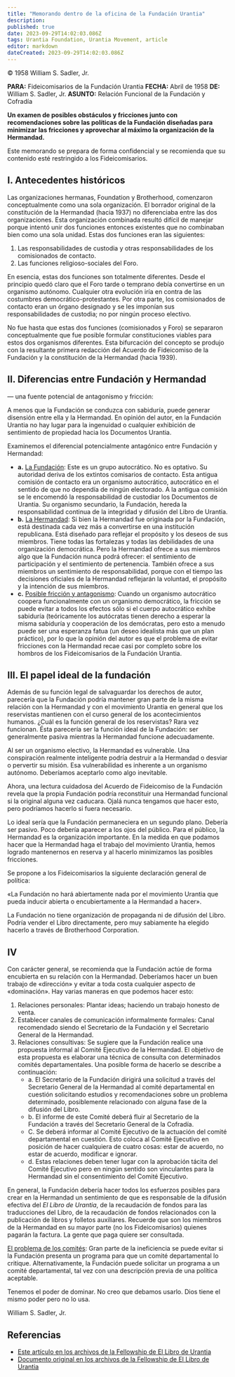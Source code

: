 ```yaml
---
title: "Memorando dentro de la oficina de la Fundación Urantia"
description:
published: true
date: 2023-09-29T14:02:03.086Z
tags: Urantia Foundation, Urantia Movement, article
editor: markdown
dateCreated: 2023-09-29T14:02:03.086Z
---
```


<p class="v-card v-sheet theme--light grey lighten-3 px-2">© 1958 William S. Sadler, Jr.</p>

**PARA:** Fideicomisarios de la Fundación Urantia
**FECHA:** Abril de 1958
**DE:** William S. Sadler, Jr.
**ASUNTO:** Relación Funcional de la Fundación y Cofradía

**Un examen de posibles obstáculos y fricciones junto con recomendaciones sobre las políticas de la Fundación diseñadas para minimizar las fricciones y aprovechar al máximo la organización de la Hermandad.**

Este memorando se prepara de forma confidencial y se recomienda que su contenido esté restringido a los Fideicomisarios.

## I. Antecedentes históricos

Las organizaciones hermanas, Foundation y Brotherhood, comenzaron conceptualmente como una sola organización. El borrador original de la constitución de la Hermandad (hacia 1937) no diferenciaba entre las dos organizaciones. Esta organización combinada resultó difícil de manejar porque intentó unir dos funciones entonces existentes que no combinaban bien como una sola unidad. Estas dos funciones eran las siguientes:

1. Las responsabilidades de custodia y otras responsabilidades de los comisionados de contacto.
2. Las funciones religioso-sociales del Foro.

En esencia, estas dos funciones son totalmente diferentes. Desde el principio quedó claro que el Foro tarde o temprano debía convertirse en un organismo autónomo. Cualquier otra evolución iría en contra de las costumbres democrático-protestantes. Por otra parte, los comisionados de contacto eran un órgano designado y se les imponían sus responsabilidades de custodia; no por ningún proceso electivo.

No fue hasta que estas dos funciones (comisionados y Foro) se separaron conceptualmente que fue posible formular constituciones viables para estos dos organismos diferentes. Esta bifurcación del concepto se produjo con la resultante primera redacción del Acuerdo de Fideicomiso de la Fundación y la constitución de la Hermandad (hacia 1939).

## II. Diferencias entre Fundación y Hermandad

— una fuente potencial de antagonismo y fricción:

A menos que la Fundación se conduzca con sabiduría, puede generar disensión entre ella y la Hermandad. En opinión del autor, en la Fundación Urantia no hay lugar para la ingenuidad o cualquier exhibición de sentimiento de propiedad hacia los Documentos Urantia.

Examinemos el diferencial potencialmente antagónico entre Fundación y Hermandad:

- **a.** <ins>La Fundación</ins>: Este es un grupo autocrático. No es optativo. Su autoridad deriva de los extintos comisarios de contacto. Esta antigua comisión de contacto era un organismo autocrático, autocrático en el sentido de que no dependía de ningún electorado. A la antigua comisión se le encomendó la responsabilidad de custodiar los Documentos de Urantia. Su organismo secundario, la Fundación, hereda la responsabilidad continua de la integridad y difusión del Libro de Urantia.
- **b.** <ins>La Hermandad</ins>: Si bien la Hermandad fue originada por la Fundación, está destinada cada vez más a convertirse en una institución republicana. Está diseñado para reflejar el propósito y los deseos de sus miembros. Tiene todas las fortalezas y todas las debilidades de una organización democrática.
	Pero la Hermandad ofrece a sus miembros algo que la Fundación nunca podrá ofrecer: el sentimiento de participación y el sentimiento de pertenencia. También ofrece a sus miembros un sentimiento de responsabilidad, porque con el tiempo las decisiones oficiales de la Hermandad reflejarán la voluntad, el propósito y la intención de sus miembros.
- **c.** <ins>Posible fricción y antagonismo</ins>: Cuando un organismo autocrático coopera funcionalmente con un organismo democrático, la fricción se puede evitar a todos los efectos sólo si el cuerpo autocrático exhibe sabiduría (teóricamente los autócratas tienen derecho a esperar la misma sabiduría y cooperación de los demócratas, pero esto a menudo puede ser una esperanza fatua (un deseo idealista más que un plan práctico), por lo que la opinión del autor es que el problema de evitar fricciones con la Hermandad recae casi por completo sobre los hombros de los Fideicomisarios de la Fundación Urantia.

## III. El papel ideal de la fundación

Además de su función legal de salvaguardar los derechos de autor, parecería que la Fundación podría mantener gran parte de la misma relación con la Hermandad y con el movimiento Urantia en general que los reservistas mantienen con el curso general de los acontecimientos humanos. ¿Cuál es la función general de los reservistas? Rara vez funcionan. Ésta parecería ser la función ideal de la Fundación: ser generalmente pasiva mientras la Hermandad funcione adecuadamente.

Al ser un organismo electivo, la Hermandad es vulnerable. Una conspiración realmente inteligente podría destruir a la Hermandad o desviar o pervertir su misión. Esa vulnerabilidad es inherente a un organismo autónomo. Deberíamos aceptarlo como algo inevitable.

Ahora, una lectura cuidadosa del Acuerdo de Fideicomiso de la Fundación revela que la propia Fundación podría reconstituir una Hermandad funcional si la original alguna vez caducara. Ojalá nunca tengamos que hacer esto, pero podríamos hacerlo si fuera necesario.

Lo ideal sería que la Fundación permaneciera en un segundo plano. Debería ser pasivo. Poco debería aparecer a los ojos del público. Para el público, la Hermandad es la organización importante. En la medida en que podamos hacer que la Hermandad haga el trabajo del movimiento Urantia, hemos logrado mantenernos en reserva y al hacerlo minimizamos las posibles fricciones.

Se propone a los Fideicomisarios la siguiente declaración general de política:

«La Fundación no hará abiertamente nada por el movimiento Urantia que pueda inducir abierta o encubiertamente a la Hermandad a hacer».

La Fundación no tiene organización de propaganda ni de difusión del Libro. Podría vender el Libro directamente, pero muy sabiamente ha elegido hacerlo a través de Brotherhood Corporation.

## IV

Con carácter general, se recomienda que la Fundación actúe de forma encubierta en su relación con la Hermandad. Deberíamos hacer un buen trabajo de «dirección» y evitar a toda costa cualquier aspecto de «dominación». Hay varias maneras en que podemos hacer esto:

1. Relaciones personales: Plantar ideas; haciendo un trabajo honesto de venta.
2. Establecer canales de comunicación informalmente formales: Canal recomendado siendo el Secretario de la Fundación y el Secretario General de la Hermandad.
3. Relaciones consultivas: Se sugiere que la Fundación realice una propuesta informal al Comité Ejecutivo de la Hermandad. El objetivo de esta propuesta es elaborar una técnica de consulta con determinados comités departamentales. Una posible forma de hacerlo se describe a continuación:
	- a. El Secretario de la Fundación dirigirá una solicitud a través del Secretario General de la Hermandad al comité departamental en cuestión solicitando estudios y recomendaciones sobre un problema determinado, posiblemente relacionado con alguna fase de la difusión del Libro.
	- b. El informe de este Comité deberá fluir al Secretario de la Fundación a través del Secretario General de la Cofradía.
	- C. Se deberá informar al Comité Ejecutivo de la actuación del comité departamental en cuestión. Esto coloca al Comité Ejecutivo en posición de hacer cualquiera de cuatro cosas: estar de acuerdo, no estar de acuerdo, modificar e ignorar.
	- d. Estas relaciones deben tener lugar con la aprobación tácita del Comité Ejecutivo pero en ningún sentido son vinculantes para la Hermandad sin el consentimiento del Comité Ejecutivo.

En general, la Fundación debería hacer todos los esfuerzos posibles para crear en la Hermandad un sentimiento de que es responsable de la difusión efectiva del _El Libro de Urantia_, de la recaudación de fondos para las traducciones del Libro, de la recaudación de fondos relacionados con la publicación de libros y folletos auxiliares. Recuerde que son los miembros de la Hermandad en su mayor parte (no los Fideicomisarios) quienes pagarán la factura. La gente que paga quiere ser consultada.

<ins>El problema de los comités</ins>: Gran parte de la ineficiencia se puede evitar si la Fundación presenta un programa para que un comité departamental lo critique. Alternativamente, la Fundación puede solicitar un programa a un comité departamental, tal vez con una descripción previa de una política aceptable.

Tenemos el poder de dominar. No creo que debamos usarlo. Dios tiene el mismo poder pero no lo usa.

William S. Sadler, Jr.

## Referencias

* [Este artículo en los archivos de la Fellowship de El Libro de Urantia](https://archive.urantiabook.org/archive/history/memo_1.htm)
* [Documento original en los archivos de la Fellowship de El Libro de Urantia](/en/article/William_S_Sadler_Jr/Memo_Foundation_Brotherhood)